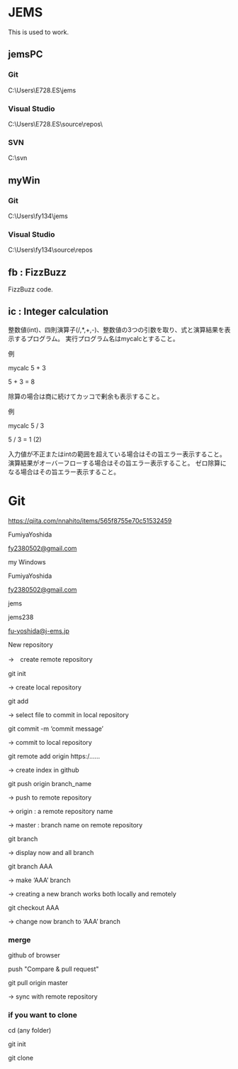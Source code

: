 # JEMS
This is used to work.

## jemsPC
### Git
C:\Users\E728.ES\jems

### Visual Studio
C:\Users\E728.ES\source\repos\

### SVN
C:\svn

## myWin
### Git
C:\Users\fy134\jems

### Visual Studio
C:\Users\fy134\source\repos

## fb : FizzBuzz
FizzBuzz code.

## ic : Integer calculation

整数値(int)、四則演算子(/,*,+,-)、整数値の3つの引数を取り、式と演算結果を表示するプログラム。
実行プログラム名はmycalcとすること。

例

mycalc 5 + 3

5 + 3 = 8

除算の場合は商に続けてカッコで剰余も表示すること。

例

mycalc 5 / 3

5 / 3 = 1 (2)

入力値が不正またはintの範囲を超えている場合はその旨エラー表示すること。
演算結果がオーバーフローする場合はその旨エラー表示すること。
ゼロ除算になる場合はその旨エラー表示すること。

# Git

https://qiita.com/nnahito/items/565f8755e70c51532459

FumiyaYoshida

fy2380502@gmail.com


my Windows

FumiyaYoshida

fy2380502@gmail.com


jems

jems238

fu-yoshida@j-ems.jp


New repository

->　create remote repository

git init

-> create local repository

git add

-> select file to commit in local repository

git commit -m ‘commit message’

-> commit to local repository

git remote add origin https:/……

-> create index in github

git push origin branch_name

-> push to remote repository

-> origin : a remote repository name

-> master :  branch name on remote repository

git branch

-> display now and all branch

git branch AAA

-> make ‘AAA’ branch 

-> creating a new branch works both locally and remotely

git checkout AAA

-> change now branch to ‘AAA’ branch


### merge

github of browser

push "Compare & pull request"

git pull origin master

-> sync with remote repository

### if you want to clone

cd (any folder)

git init

git clone
